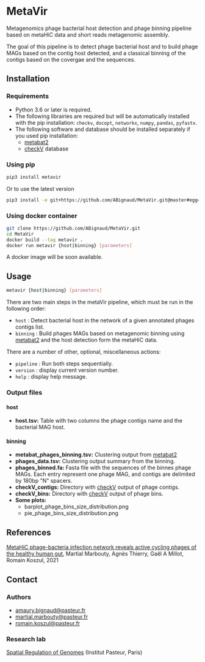 # MetaVir

Metagenomics phage bacterial host detection and phage binning pipeline based on metaHiC data and short reads metagenomic assembly.

The goal of this pipeline is to detect phage bacterial host and to build phage MAGs based on the contig host detected, and a classical binning of the contigs based on the covergae and the sequences.

## Installation

### Requirements

* Python 3.6 or later is required.
* The following librairies are required but will be automatically installed with the pip installation: `checkv`, `docopt`, `networkx`, `numpy`, `pandas`, `pyfastx`.
* The following software and database should be installed separately if you used pip installation:
  * [metabat2](https://bitbucket.org/berkeleylab/metabat/src/master/)
  * [checkV](https://bitbucket.org/berkeleylab/checkv/src/master/) database

### Using pip

```sh
pip3 install metavir
```

Or to use the latest version

```sh
pip3 install -e git+https://github.com/ABignaud/MetaVir.git@master#egg=metator
```

### Using docker container

```sh
git clone https://github.com/ABignaud/MetaVir.git
cd MetaVir
docker build --tag metavir .
docker run metavir {hsot|binning} [parameters]
```

A docker image will be soon available.

## Usage

```sh
metavir {host|binning} [parameters]
```

There are two main steps in the metaVir pipeline, which must be run in the following order:

* `host` : Detect bacterial host in the network of a given annotated phages contigs list.
* `binning` : Build phages MAGs based on metagenomic binning using [metabat2](https://bitbucket.org/berkeleylab/metabat/src/master/) and the host detection form the metaHiC data.

There are a number of other, optional, miscellaneous actions:

* `pipeline` : Run both steps sequentially.
* `version` : display current version number.
* `help` : display help message.

### Output files

#### host

* **host.tsv:** Table with two columns the phage contigs name and the bacterial MAG host.

#### binning

* **metabat_phages_binning.tsv:** Clustering output from [metabat2](https://bitbucket.org/berkeleylab/metabat/src/master/)
* **phages_data.tsv:** Clustering output summary from the binning.
* **phages_binned.fa:** Fasta file with the sequences of the binnes phage MAGs. Each entry represent one phage MAG, and contigs are delimited by 180bp "N" spacers.
* **checkV_contigs:** Directory with [checkV](https://bitbucket.org/berkeleylab/checkv/src/master/) output of phage contigs.
* **checkV_bins:** Directory with [checkV](https://bitbucket.org/berkeleylab/checkv/src/master/) output of phage bins.
* **Some plots:**
  * barplot_phage_bins_size_distribution.png
  * pie_phage_bins_size_distribution.png

## References

[MetaHiC phage-bacteria infection network reveals active cycling phages of the healthy human gut](https://elifesciences.org/articles/60608),  Martial Marbouty, Agnès Thierry, Gaël A Millot, Romain Koszul, 2021

## Contact

### Authors

* amaury.bignaud@pasteur.fr
* martial.marbouty@pasteur.fr
* romain.koszul@pasteur.fr

### Research lab

[Spatial Regulation of Genomes](https://research.pasteur.fr/en/team/spatial-regulation-of-genomes/) (Institut Pasteur, Paris)
